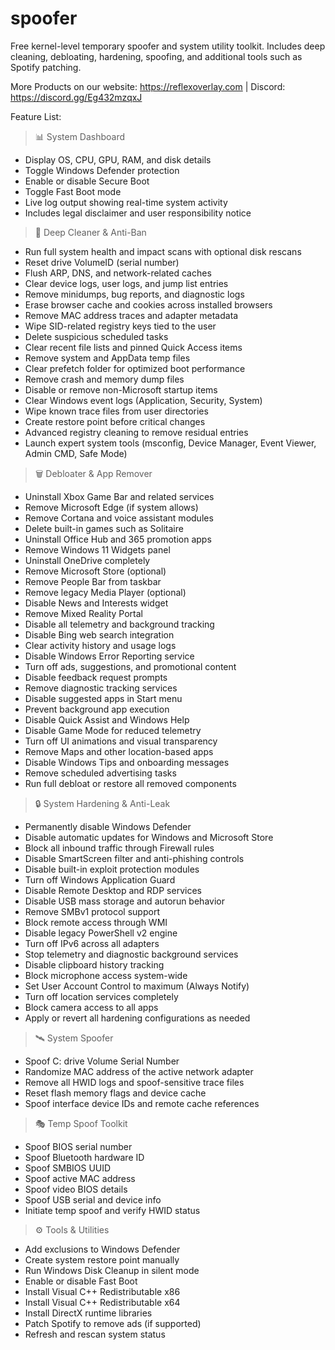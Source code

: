 # spoofer  
Free kernel-level temporary spoofer and system utility toolkit. Includes deep cleaning, debloating, hardening, spoofing, and additional tools such as Spotify patching.

More Products on our website: https://reflexoverlay.com  | Discord: https://discord.gg/Eg432mzqxJ

Feature List:

> 📊 System Dashboard  
- Display OS, CPU, GPU, RAM, and disk details  
- Toggle Windows Defender protection  
- Enable or disable Secure Boot  
- Toggle Fast Boot mode  
- Live log output showing real-time system activity  
- Includes legal disclaimer and user responsibility notice  

> 🧹 Deep Cleaner & Anti-Ban  
- Run full system health and impact scans with optional disk rescans  
- Reset drive VolumeID (serial number)  
- Flush ARP, DNS, and network-related caches  
- Clear device logs, user logs, and jump list entries  
- Remove minidumps, bug reports, and diagnostic logs  
- Erase browser cache and cookies across installed browsers  
- Remove MAC address traces and adapter metadata  
- Wipe SID-related registry keys tied to the user  
- Delete suspicious scheduled tasks  
- Clear recent file lists and pinned Quick Access items  
- Remove system and AppData temp files  
- Clear prefetch folder for optimized boot performance  
- Remove crash and memory dump files  
- Disable or remove non-Microsoft startup items  
- Clear Windows event logs (Application, Security, System)  
- Wipe known trace files from user directories  
- Create restore point before critical changes  
- Advanced registry cleaning to remove residual entries  
- Launch expert system tools (msconfig, Device Manager, Event Viewer, Admin CMD, Safe Mode)  

> 🗑️ Debloater & App Remover  
- Uninstall Xbox Game Bar and related services  
- Remove Microsoft Edge (if system allows)  
- Remove Cortana and voice assistant modules  
- Delete built-in games such as Solitaire  
- Uninstall Office Hub and 365 promotion apps  
- Remove Windows 11 Widgets panel  
- Uninstall OneDrive completely  
- Remove Microsoft Store (optional)  
- Remove People Bar from taskbar  
- Remove legacy Media Player (optional)  
- Disable News and Interests widget  
- Remove Mixed Reality Portal  
- Disable all telemetry and background tracking  
- Disable Bing web search integration  
- Clear activity history and usage logs  
- Disable Windows Error Reporting service  
- Turn off ads, suggestions, and promotional content  
- Disable feedback request prompts  
- Remove diagnostic tracking services  
- Disable suggested apps in Start menu  
- Prevent background app execution  
- Disable Quick Assist and Windows Help  
- Disable Game Mode for reduced telemetry  
- Turn off UI animations and visual transparency  
- Remove Maps and other location-based apps  
- Disable Windows Tips and onboarding messages  
- Remove scheduled advertising tasks  
- Run full debloat or restore all removed components  

> 🔒 System Hardening & Anti-Leak  
- Permanently disable Windows Defender  
- Disable automatic updates for Windows and Microsoft Store  
- Block all inbound traffic through Firewall rules  
- Disable SmartScreen filter and anti-phishing controls  
- Disable built-in exploit protection modules  
- Turn off Windows Application Guard  
- Disable Remote Desktop and RDP services  
- Disable USB mass storage and autorun behavior  
- Remove SMBv1 protocol support  
- Block remote access through WMI  
- Disable legacy PowerShell v2 engine  
- Turn off IPv6 across all adapters  
- Stop telemetry and diagnostic background services  
- Disable clipboard history tracking  
- Block microphone access system-wide  
- Set User Account Control to maximum (Always Notify)  
- Turn off location services completely  
- Block camera access to all apps  
- Apply or revert all hardening configurations as needed  

> 🛰️ System Spoofer  
- Spoof C: drive Volume Serial Number  
- Randomize MAC address of the active network adapter  
- Remove all HWID logs and spoof-sensitive trace files  
- Reset flash memory flags and device cache  
- Spoof interface device IDs and remote cache references  

> 🎭 Temp Spoof Toolkit  
- Spoof BIOS serial number  
- Spoof Bluetooth hardware ID  
- Spoof SMBIOS UUID  
- Spoof active MAC address  
- Spoof video BIOS details  
- Spoof USB serial and device info  
- Initiate temp spoof and verify HWID status  

> ⚙️ Tools & Utilities  
- Add exclusions to Windows Defender  
- Create system restore point manually  
- Run Windows Disk Cleanup in silent mode  
- Enable or disable Fast Boot  
- Install Visual C++ Redistributable x86  
- Install Visual C++ Redistributable x64  
- Install DirectX runtime libraries  
- Patch Spotify to remove ads (if supported)  
- Refresh and rescan system status  

